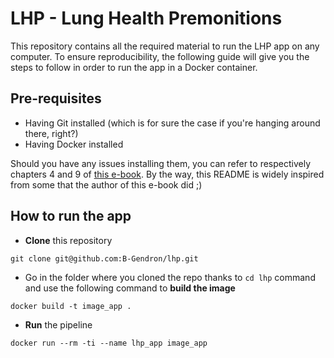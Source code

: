 # LHP - Lung Health Premonitions

This repository contains all the required material to run the LHP app on any computer. To ensure reproducibility, the following guide will give you the steps to follow in order to run the app in a Docker container.

## Pre-requisites

- Having Git installed (which is for sure the case if you're hanging around there, right?)
- Having Docker installed

Should you have any issues installing them, you can refer to respectively chapters 4 and 9 of [this e-book](https://rap4mads.eu). 
By the way, this README is widely inspired from some that the author of this e-book did ;)

## How to run the app

- **Clone** this repository

```
git clone git@github.com:B-Gendron/lhp.git
```

- Go in the folder where you cloned the repo thanks to `cd lhp` command and use the following command to **build the image**

```
docker build -t image_app .
```

- **Run** the pipeline

```
docker run --rm -ti --name lhp_app image_app 
```
